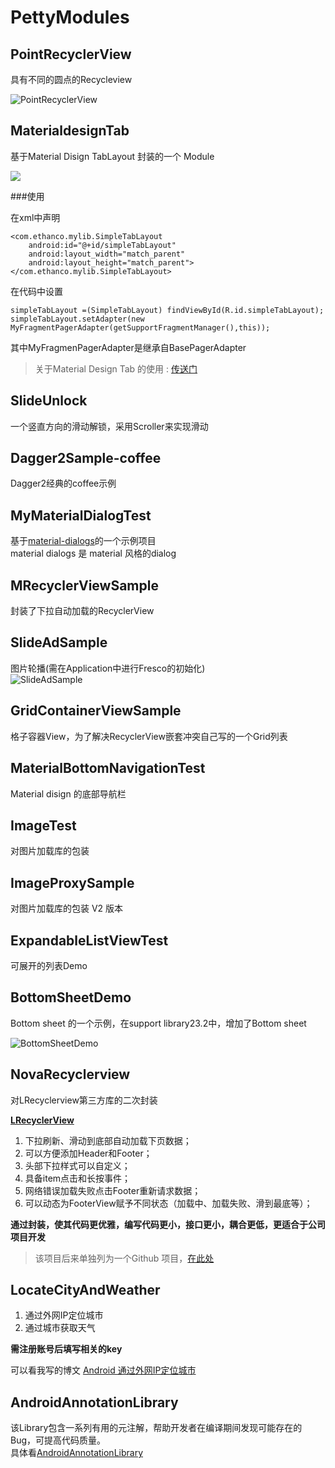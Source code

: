 # PettyModules #
## PointRecyclerView ##
具有不同的圆点的Recycleview  

![PointRecyclerView](/PointRecyclerView/PointRecyclerView.gif)

## MaterialdesignTab ##
基于Material Disign TabLayout 封装的一个 Module

![](/MaterialdesignTab/MaterialdesignTab.gif)

###使用

在xml中声明  

	<com.ethanco.mylib.SimpleTabLayout
        android:id="@+id/simpleTabLayout"
        android:layout_width="match_parent"
        android:layout_height="match_parent"></com.ethanco.mylib.SimpleTabLayout>

在代码中设置  

	simpleTabLayout =(SimpleTabLayout) findViewById(R.id.simpleTabLayout);
    simpleTabLayout.setAdapter(new MyFragmentPagerAdapter(getSupportFragmentManager(),this));

其中MyFragmenPagerAdapter是继承自BasePagerAdapter

> 关于Material Design Tab 的使用 : [传送门](http://www.jcodecraeer.com/a/anzhuokaifa/androidkaifa/2015/0731/3247.html)

## SlideUnlock ##
一个竖直方向的滑动解锁，采用Scroller来实现滑动

## Dagger2Sample-coffee ##
Dagger2经典的coffee示例

## MyMaterialDialogTest ##
基于[material-dialogs](https://github.com/afollestad/material-dialogs#input-dialogs)的一个示例项目  
material dialogs 是 material 风格的dialog

## MRecyclerViewSample ##
封装了下拉自动加载的RecyclerView

## SlideAdSample ##
图片轮播(需在Application中进行Fresco的初始化)  
![SlideAdSample](/SlideAdSample/SlideAdSample.gif)

## GridContainerViewSample ##
格子容器View，为了解决RecyclerView嵌套冲突自己写的一个Grid列表

## MaterialBottomNavigationTest ##
Material disign 的底部导航栏

## ImageTest ##
对图片加载库的包装  

## ImageProxySample ##
对图片加载库的包装 V2 版本

## ExpandableListViewTest ##
可展开的列表Demo

## BottomSheetDemo ##
Bottom sheet 的一个示例，在support library23.2中，增加了Bottom sheet

![BottomSheetDemo](/BottomSheetDemo/BottomSheetDemo.gif)  

## NovaRecyclerview ##
对LRecyclerview第三方库的二次封装  

**[LRecyclerView](https://github.com/jdsjlzx/LRecyclerView)**
  
1. 下拉刷新、滑动到底部自动加载下页数据；  
1. 可以方便添加Header和Footer；  
1. 头部下拉样式可以自定义；  
1. 具备item点击和长按事件；  
1. 网络错误加载失败点击Footer重新请求数据；    
1. 可以动态为FooterView赋予不同状态（加载中、加载失败、滑到最底等）；    

**通过封装，使其代码更优雅，编写代码更小，接口更小，耦合更低，更适合于公司项目开发**  

> 该项目后来单独列为一个Github 项目，[在此处](https://github.com/EthanCo/NovaRecyclerView)  

## LocateCityAndWeather ##

1. 通过外网IP定位城市
2. 通过城市获取天气  

**需注册账号后填写相关的key**  

可以看我写的博文 [Android 通过外网IP定位城市](http://blog.csdn.net/ethanco/article/details/52777032)  

## AndroidAnnotationLibrary ##
该Library包含一系列有用的元注解，帮助开发者在编译期间发现可能存在的Bug，可提高代码质量。  
具体看[AndroidAnnotationLibrary](http://blog.csdn.net/EthanCo/article/details/52931166)